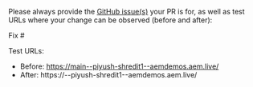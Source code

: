 Please always provide the [GitHub issue(s)](../issues) your PR is for, as well as test URLs where your change can be observed (before and after):

Fix #<gh-issue-id>

Test URLs:
- Before: https://main--piyush-shredit1--aemdemos.aem.live/
- After: https://<branch>--piyush-shredit1--aemdemos.aem.live/
